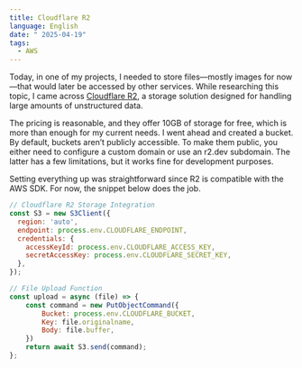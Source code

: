 ```yaml
---
title: Cloudflare R2
language: English
date: " 2025-04-19"
tags:
  - AWS
---
```

Today, in one of my projects, I needed to store files—mostly images for now—that would later be accessed by other services. While researching this topic, I came across [Cloudflare R2](https://developers.cloudflare.com/r2/), a storage solution designed for handling large amounts of unstructured data.

The pricing is reasonable, and they offer 10GB of storage for free, which is more than enough for my current needs. I went ahead and created a bucket. By default, buckets aren’t publicly accessible. To make them public, you either need to configure a custom domain or use an r2.dev subdomain. The latter has a few limitations, but it works fine for development purposes.

Setting everything up was straightforward since R2 is compatible with the AWS SDK. For now, the snippet below does the job.

```js
// Cloudflare R2 Storage Integration
const S3 = new S3Client({
  region: 'auto',
  endpoint: process.env.CLOUDFLARE_ENDPOINT,
  credentials: {
    accessKeyId: process.env.CLOUDFLARE_ACCESS_KEY,
    secretAccessKey: process.env.CLOUDFLARE_SECRET_KEY,
  },
});

// File Upload Function
const upload = async (file) => {
    const command = new PutObjectCommand({
        Bucket: process.env.CLOUDFLARE_BUCKET,
        Key: file.originalname,
        Body: file.buffer,
    })
    return await S3.send(command);
};
```